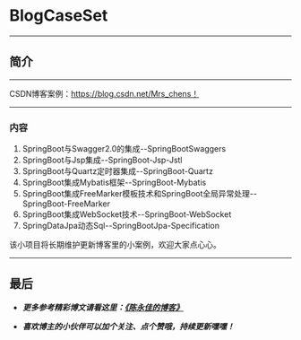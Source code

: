 # BlogCaseSet
----------------------
## 简介

----------------------
CSDN博客案例：https://blog.csdn.net/Mrs_chens！

----------------------
### 内容
1. SpringBoot与Swagger2.0的集成--SpringBootSwaggers
2. SpringBoot与Jsp集成--SpringBoot-Jsp-Jstl
3. SpringBoot与Quartz定时器集成--SpringBoot-Quartz
4. SpringBoot集成Mybatis框架--SpringBoot-Mybatis
5. SpringBoot集成FreeMarker模板技术和SpringBoot全局异常处理--SpringBoot-FreeMarker
6. SpringBoot集成WebSocket技术--SpringBoot-WebSocket
7. SpringDataJpa动态Sql--SpringBootJpa-Specification

该小项目将长期维护更新博客里的小案例，欢迎大家点心心。

---------------------------
## 最后

- **_更多参考精彩博文请看这里：[《陈永佳的博客》](https://blog.csdn.net/Mrs_chens)_**

- **_喜欢博主的小伙伴可以加个关注、点个赞哦，持续更新嘿嘿！_**
